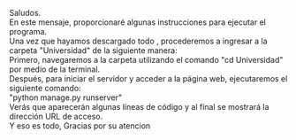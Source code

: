 Saludos.<br>
En este mensaje, proporcionaré algunas instrucciones para ejecutar el programa.<br>
Una vez que hayamos descargado todo , procederemos a ingresar a la carpeta "Universidad" de la siguiente manera:<br>
Primero, navegaremos a la carpeta utilizando el comando "cd Universidad" por medio de la terminal.<br>
Después, para iniciar el servidor y acceder a la página web, ejecutaremos el siguiente comando:<br>
"python manage.py runserver"<br>
Verás que aparecerán algunas líneas de código y al final se mostrará la dirección URL de acceso.<br>
Y eso es todo, Gracias por su atencion<br>
